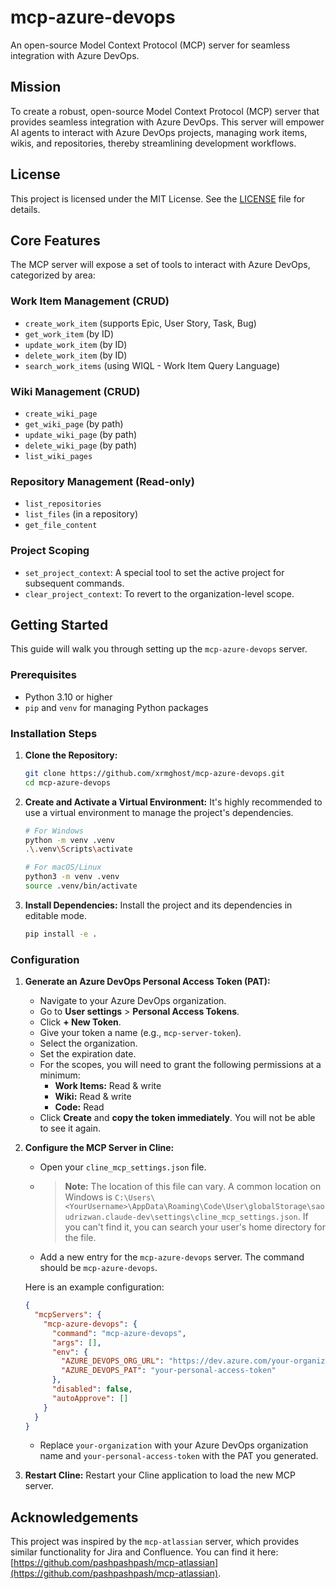 # mcp-azure-devops

An open-source Model Context Protocol (MCP) server for seamless integration with Azure DevOps.

## Mission

To create a robust, open-source Model Context Protocol (MCP) server that provides seamless integration with Azure DevOps. This server will empower AI agents to interact with Azure DevOps projects, managing work items, wikis, and repositories, thereby streamlining development workflows.

## License

This project is licensed under the MIT License. See the [LICENSE](LICENSE) file for details.

## Core Features

The MCP server will expose a set of tools to interact with Azure DevOps, categorized by area:

### Work Item Management (CRUD)
-   `create_work_item` (supports Epic, User Story, Task, Bug)
-   `get_work_item` (by ID)
-   `update_work_item` (by ID)
-   `delete_work_item` (by ID)
-   `search_work_items` (using WIQL - Work Item Query Language)

### Wiki Management (CRUD)
-   `create_wiki_page`
-   `get_wiki_page` (by path)
-   `update_wiki_page` (by path)
-   `delete_wiki_page` (by path)
-   `list_wiki_pages`

### Repository Management (Read-only)
-   `list_repositories`
-   `list_files` (in a repository)
-   `get_file_content`

### Project Scoping
-   `set_project_context`: A special tool to set the active project for subsequent commands.
-   `clear_project_context`: To revert to the organization-level scope.

## Getting Started

This guide will walk you through setting up the `mcp-azure-devops` server.

### Prerequisites
- Python 3.10 or higher
- `pip` and `venv` for managing Python packages

### Installation Steps

1.  **Clone the Repository:**
    ```bash
    git clone https://github.com/xrmghost/mcp-azure-devops.git
    cd mcp-azure-devops
    ```

2.  **Create and Activate a Virtual Environment:**
    It's highly recommended to use a virtual environment to manage the project's dependencies.
    ```bash
    # For Windows
    python -m venv .venv
    .\.venv\Scripts\activate

    # For macOS/Linux
    python3 -m venv .venv
    source .venv/bin/activate
    ```

3.  **Install Dependencies:**
    Install the project and its dependencies in editable mode.
    ```bash
    pip install -e .
    ```

### Configuration

1.  **Generate an Azure DevOps Personal Access Token (PAT):**
    -   Navigate to your Azure DevOps organization.
    -   Go to **User settings** > **Personal Access Tokens**.
    -   Click **+ New Token**.
    -   Give your token a name (e.g., `mcp-server-token`).
    -   Select the organization.
    -   Set the expiration date.
    -   For the scopes, you will need to grant the following permissions at a minimum:
        -   **Work Items:** Read & write
        -   **Wiki:** Read & write
        -   **Code:** Read
    -   Click **Create** and **copy the token immediately**. You will not be able to see it again.

2.  **Configure the MCP Server in Cline:**
    -   Open your `cline_mcp_settings.json` file.
    -   > **Note:** The location of this file can vary. A common location on Windows is `C:\Users\<YourUsername>\AppData\Roaming\Code\User\globalStorage\saoudrizwan.claude-dev\settings\cline_mcp_settings.json`. If you can't find it, you can search your user's home directory for the file.
    -   Add a new entry for the `mcp-azure-devops` server. The command should be `mcp-azure-devops`.

    Here is an example configuration:
    ```json
    {
      "mcpServers": {
        "mcp-azure-devops": {
          "command": "mcp-azure-devops",
          "args": [],
          "env": {
            "AZURE_DEVOPS_ORG_URL": "https://dev.azure.com/your-organization",
            "AZURE_DEVOPS_PAT": "your-personal-access-token"
          },
          "disabled": false,
          "autoApprove": []
        }
      }
    }
    ```
    -   Replace `your-organization` with your Azure DevOps organization name and `your-personal-access-token` with the PAT you generated.

3.  **Restart Cline:**
    Restart your Cline application to load the new MCP server.

## Acknowledgements

This project was inspired by the `mcp-atlassian` server, which provides similar functionality for Jira and Confluence. You can find it here: [https://github.com/pashpashpash/mcp-atlassian](https://github.com/pashpashpash/mcp-atlassian).
